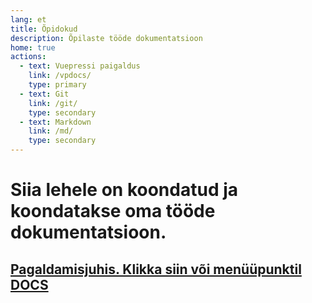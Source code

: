```yaml
---
lang: et
title: Õpidokud
description: Õpilaste tööde dokumentatsioon
home: true
actions:
  - text: Vuepressi paigaldus
    link: /vpdocs/
    type: primary
  - text: Git
    link: /git/
    type: secondary
  - text: Markdown
    link: /md/
    type: secondary
---
```


# Siia lehele on koondatud ja koondatakse oma tööde dokumentatsioon.

## [Pagaldamisjuhis. Klikka siin või menüüpunktil DOCS](vpdocs/README.md)

